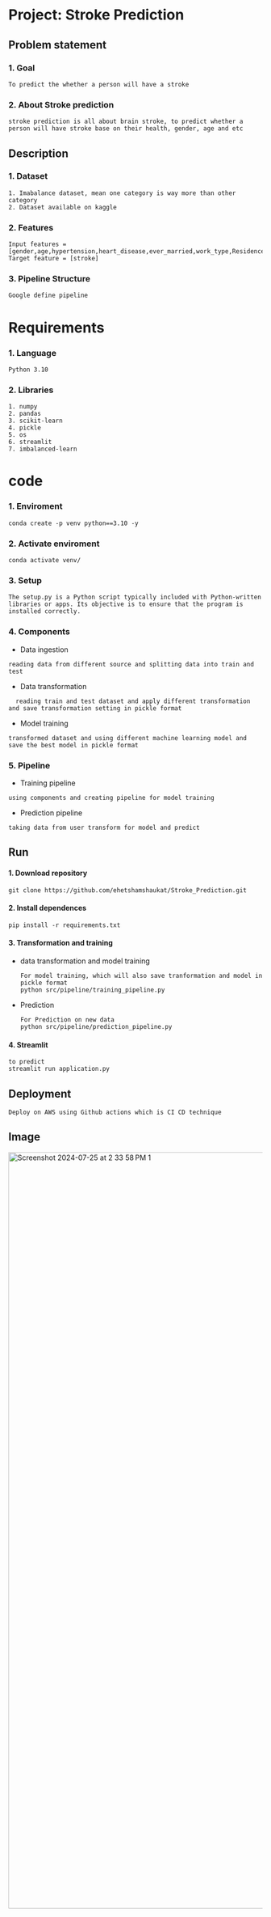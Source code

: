 # Project: Stroke Prediction
## Problem statement
### 1. Goal
```
To predict the whether a person will have a stroke 
```
### 2. About Stroke prediction
```
stroke prediction is all about brain stroke, to predict whether a person will have stroke base on their health, gender, age and etc 
```
## Description
### 1. Dataset
```
1. Imabalance dataset, mean one category is way more than other category 
2. Dataset available on kaggle 
```

### 2. Features
``` 
Input features = [gender,age,hypertension,heart_disease,ever_married,work_type,Residence_type,avg_glucose_level,bmi,smoking_status]
Target feature = [stroke]
```
### 3. Pipeline Structure
```requirements
Google define pipeline 
```
# Requirements
### 1. Language
```
Python 3.10
```
### 2. Libraries
```
1. numpy
2. pandas
3. scikit-learn
4. pickle
5. os 
6. streamlit 
7. imbalanced-learn
 ```
# code
### 1. Enviroment
```requirements
conda create -p venv python==3.10 -y 
```
### 2. Activate enviroment
```requirements
conda activate venv/
```
### 3. Setup
```
The setup.py is a Python script typically included with Python-written libraries or apps. Its objective is to ensure that the program is installed correctly. 
```
### 4. Components
- Data ingestion
```
reading data from different source and splitting data into train and test
```
- Data transformation
```
  reading train and test dataset and apply different transformation and save transformation setting in pickle format
```
- Model training
```requirements
transformed dataset and using different machine learning model and save the best model in pickle format
```
### 5. Pipeline
- Training pipeline
```
using components and creating pipeline for model training
```
- Prediction pipeline
```
taking data from user transform for model and predict 
```

## Run
#### 1. Download repository
```
git clone https://github.com/ehetshamshaukat/Stroke_Prediction.git
```
#### 2. Install dependences
```requirements
pip install -r requirements.txt
```
#### 3. Transformation and training
- data transformation and model training
  ```
  For model training, which will also save tranformation and model in pickle format
  python src/pipeline/training_pipeline.py
  ```
- Prediction
  ```
  For Prediction on new data
  python src/pipeline/prediction_pipeline.py
  ```
#### 4. Streamlit
```
to predict
streamlit run application.py
```
## Deployment
```
Deploy on AWS using Github actions which is CI CD technique
```
## Image
<img width="1496" alt="Screenshot 2024-07-25 at 2 33 58 PM 1" src="https://github.com/user-attachments/assets/04e5fd08-9506-48e0-b525-fd67ad57f1d4">
